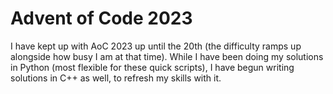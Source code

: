# Advent of Code 2023

I have kept up with AoC 2023 up until the 20th (the difficulty ramps up alongside how busy I am at that time). While I have been doing my solutions in Python (most flexible for these quick scripts), I have begun writing solutions in C++ as well, to refresh my skills with it.